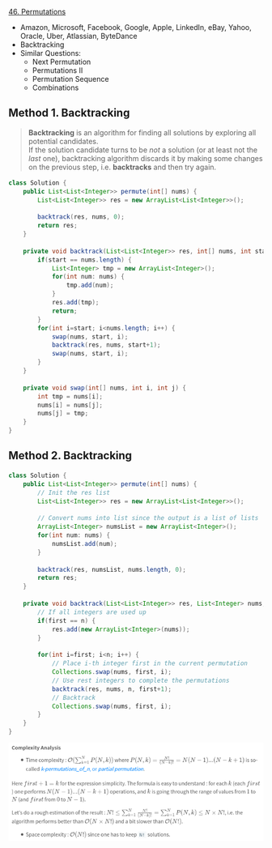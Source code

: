 [46. Permutations](https://leetcode.com/problems/permutations/)

* Amazon, Microsoft, Facebook, Google, Apple, LinkedIn, eBay, Yahoo, Oracle, Uber, Atlassian, ByteDance
* Backtracking
* Similar Questions:
    * Next Permutation
    * Permutations II
    * Permutation Sequence
    * Combinations
    
  
## Method 1. Backtracking
> **Backtracking** is an algorithm for finding all solutions by exploring all potential candidates.         
> If the solution candidate turns to be *not* a solution (or at least not the *last* one), backtracking algorithm discards it by making some changes on the previous step, i.e. **backtracks** and then try again.
>
```java 
class Solution {
    public List<List<Integer>> permute(int[] nums) {
        List<List<Integer>> res = new ArrayList<List<Integer>>();
        
        backtrack(res, nums, 0);
        return res;
    }
    
    private void backtrack(List<List<Integer>> res, int[] nums, int start) {
        if(start == nums.length) {
            List<Integer> tmp = new ArrayList<Integer>();
            for(int num: nums) {
                tmp.add(num);
            }
            res.add(tmp);
            return;
        } 
        for(int i=start; i<nums.length; i++) {
            swap(nums, start, i);
            backtrack(res, nums, start+1);
            swap(nums, start, i);
        }
    }
    
    private void swap(int[] nums, int i, int j) {
        int tmp = nums[i];
        nums[i] = nums[j];
        nums[j] = tmp;
    }
}
```


## Method 2. Backtracking
```java 
class Solution {
    public List<List<Integer>> permute(int[] nums) {
        // Init the res list
        List<List<Integer>> res = new ArrayList<List<Integer>>();
        
        // Convert nums into list since the output is a list of lists
        ArrayList<Integer> numsList = new ArrayList<Integer>();
        for(int num: nums) {
            numsList.add(num);
        }
        
        backtrack(res, numsList, nums.length, 0);
        return res;
    }
    
    private void backtrack(List<List<Integer>> res, List<Integer> nums, int n, int first) {
        // If all integers are used up
        if(first == n) {
            res.add(new ArrayList<Integer>(nums));
        }
        
        for(int i=first; i<n; i++) {
            // Place i-th integer first in the current permutation
            Collections.swap(nums, first, i);
            // Use rest integers to complete the permutations
            backtrack(res, nums, n, first+1);
            // Backtrack
            Collections.swap(nums, first, i);
        }
    }
}
```
![complexity](images/46_permutations_complexity.png)
